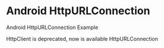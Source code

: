 # Android HttpURLConnection
Android HttpURLConnection Example

HttpClient is deprecated, now is available HttpURLConnection